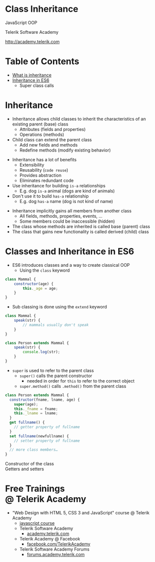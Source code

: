 <!-- section start -->
<!-- attr: { class:'slide-title', showInPresentation:true, hasScriptWrapper:true } -->
# Class Inheritance

<article class="signature">
	<p class="signature-course">JavaScript OOP</p>
	<p class="signature-initiative">Telerik Software Academy</p>
	<a href="http://academy.telerik.com" class="signature-link">http://academy.telerik.com</a>
</article>

<!-- section start -->
<!-- attr: { id:'table-of-contents' } -->
# Table of Contents
- [What is inheritance](#inheritance)
- [Inheritance in ES6](#es6)
  - Super class calls

<!-- section start -->
<!-- attr: { class:'slide-section', id:'inheritance' } -->
# <a id="inheritance"></a>Inheritance

<!-- attr: { hasScriptWrapper:true, showInPresentation:true } -->
<!-- # Inheritance -->
- Inheritance allows child classes to inherit the characteristics of an existing parent (base) class
  - Attributes (fields and properties)
  - Operations (methods)
- Child class can extend the parent class
  - Add new fields and methods
  - Redefine methods (modify existing behavior)

<!-- attr: { hasScriptWrapper:true, showInPresentation:true } -->
<!-- # Inheritance -->
- Inheritance has a lot of benefits
  - Extensibility
  - Reusability (`code reuse`)
  - Provides abstraction
  - Eliminates redundant code
- Use inheritance for building `is-a` relationships
  - E.g. dog `is-a` animal (dogs are kind of animals)
- Don't use it to build `has-a` relationship
  - E.g. dog `has-a` name (dog is not kind of name)

<!-- attr: { hasScriptWrapper:true, showInPresentation:true } -->
<!-- # Inheritance -->
- Inheritance implicitly gains all members from another class
  - All fields, methods, properties, events, …
  - Some members could be inaccessible (hidden)
- The class whose methods are inherited is called base (parent) class
- The class that gains new functionality is called derived (child) class

<!-- section start -->
<!-- attr: { class:'slide-section', id:'es6' } -->
# <a id="es6"></a>Classes and Inheritance in ES6

<!-- attr: { showInPresentation:true, hasScriptWrapper:true, style:'font-size:0.9em' } -->
<!-- # Classes and Inheritance in ES6 -->
- ES6 introduces classes and a way to create classical OOP
  - Using the `class` keyword

```javascript
class Mammal {
	constructor(age) {
		this._age = age;
	}
}
```

<!-- attr: { hasScriptWrapper:true, showInPresentation:true, style:'font-size:0.9em' } -->
<!-- # Classes and Inheritance in ES6 -->
- Sub classing is done using the `extend` keyword

```javascript
class Mammal {
	speak(str) {
		// mammals usually don't speak
	}
}

class Person extends Mammal {
	speak(str) {
		console.log(str);
	}
}
```

<!-- attr: { hasScriptWrapper:true, showInPresentation:true } -->
<!-- # Classes and Inheritance in ES6 -->
- `super` is used to refer to the parent class
  - `super()` calls the parent constructor
    - needed in order for `this` to refer to the correct object
  - `super.method()` calls `.method()` from the parent class

<!-- attr: { hasScriptWrapper:true, showInPresentation:true } -->
<!-- # Classes and Inheritance in ES6 -->
```javascript
class Person extends Mammal {
  constructor(fname, lname, age) {
    super(age);
    this._fname = fname;
    this._lname = lname;
  }
  get fullname() {
    // getter property of fullname
  }
  set fullname(newfullname) {
    // setter property of fullname
  }
  // more class members…
}
```

<div class="fragment balloon" style="top:30.42%;left:55.30%;width:41.45%">Constructor of the class</div>
<div class="fragment balloon" style="top:65.84%;left:55.30%;width:41.45%">Getters and setters</div>

<!-- Questions -->
<!-- section start -->
<!-- attr: { hasScriptWrapper:true, class:"slide-questions", id:"questions", showInPresentation:true } -->
<!-- # Class Inheritance
## Questions? -->

<!-- attr: { showInPresentation: true, hasScriptWrapper: true, style:'font-size: 0.9em' } -->
# Free Trainings<br/>@ Telerik Academy
- "Web Design with HTML 5, CSS 3 and JavaScript" course @ Telerik Academy
    - [javascript course](http://academy.telerik.com/student-courses/web-design-and-ui/javascript-fundamentals/about)
  - Telerik Software Academy
    - [academy.telerik.com](http://academy.telerik.com)
  - Telerik Academy @ Facebook
    - [facebook.com/TelerikAcademy](https://facebook.com/TelerikAcademy)
  - Telerik Software Academy Forums
    - [forums.academy.telerik.com](https://telerikacademy.com/Forum/Home)
